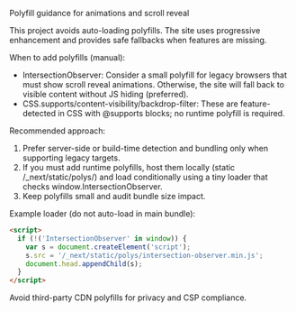 Polyfill guidance for animations and scroll reveal

This project avoids auto-loading polyfills. The site uses progressive enhancement and provides safe fallbacks when features are missing.

When to add polyfills (manual):
- IntersectionObserver: Consider a small polyfill for legacy browsers that must show scroll reveal animations. Otherwise, the site will fall back to visible content without JS hiding (preferred).
- CSS.supports/content-visibility/backdrop-filter: These are feature-detected in CSS with @supports blocks; no runtime polyfill is required.

Recommended approach:
1. Prefer server-side or build-time detection and bundling only when supporting legacy targets.
2. If you must add runtime polyfills, host them locally (static /_next/static/polys/) and load conditionally using a tiny loader that checks window.IntersectionObserver.
3. Keep polyfills small and audit bundle size impact.

Example loader (do not auto-load in main bundle):

```html
<script>
  if (!('IntersectionObserver' in window)) {
    var s = document.createElement('script');
    s.src = '/_next/static/polys/intersection-observer.min.js';
    document.head.appendChild(s);
  }
</script>
```

Avoid third-party CDN polyfills for privacy and CSP compliance.
